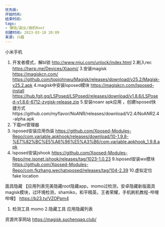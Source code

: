 ```yaml
---
优先级: 
开始时间: 
结束时间: 
tags: 
- 赚钱/副业/搞机Root
创建时间: 2023-03-18 20:09
来源: 兴趣
---
```


小米手机
1. 开发者模式，解bl锁
http://www.miui.com/unlock/index.html 
2.刷入rec
https://twrp.me/Devices/Xiaomi/
3.安装magisk   
https://magiskcn.com/ https://github.com/topjohnwu/Magisk/releases/download/v25.2/Magisk-v25.2.apk
4.magisk中安装lsposed模块
https://magiskcn.com/lsposed-install https://hub.fgit.gq/LSPosed/LSPosed/releases/download/v1.8.6/LSPosed-v1.8.6-6712-zygisk-release.zip
5.安装noanr apk应用 ，创建lsposed快捷方式https://github.com/myflavor/NoANR/releases/download/V2.4/NoANR2.4-alpha.apk
6. 下载mt管理器
7.  lsposed安装应用伪装
https://github.com/Xposed-Modules-Repo/com.variable.apkhook/releases/download/10-1.9.8-%E7%82%BC%E5%A6%96%E5%A3%B6/com.variable.apkhook_1.9.8.apk
8. lsposed安装jshook
https://github.com/Xposed-Modules-Repo/me.jsonet.jshook/releases/tag/1023-1.0.23
9.lsposed安装wx模块  https://github.com/Xposed-Modules-Repo/com.fkzhang.wechatxposed/releases/tag/104-2.39
10.虚拟定位 fake location

面具隐藏
【应用列表完美隐藏root隐藏app，momo过检测，安卓隐藏新版面具magisk模块，过环境检测，shamiko，和平精英，王者荣耀，手机刷机教程-哔哩哔哩】 https://b23.tv/VZOPpm4
1. 检测工具  momo
2.隐藏工具  应用隐藏列表


资源共享网站
https://magisk.suchenqaq.club/